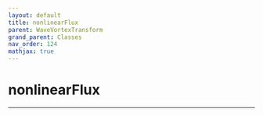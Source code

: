 ```yaml
---
layout: default
title: nonlinearFlux
parent: WaveVortexTransform
grand_parent: Classes
nav_order: 124
mathjax: true
---
```


#  nonlinearFlux




---

